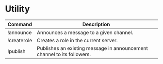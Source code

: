 # Utility

| Command     | Description                                                             |
|-------------|-------------------------------------------------------------------------|
| !announce   | Announces a message to a given channel.                                 |
| !createrole | Creates a role in the current server.                                   |
| !publish    | Publishes an existing message in announcement channel to its followers. |
